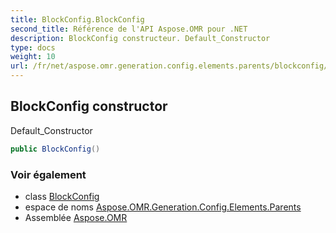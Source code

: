 ```yaml
---
title: BlockConfig.BlockConfig
second_title: Référence de l'API Aspose.OMR pour .NET
description: BlockConfig constructeur. Default_Constructor
type: docs
weight: 10
url: /fr/net/aspose.omr.generation.config.elements.parents/blockconfig/blockconfig/
---
```

## BlockConfig constructor

Default_Constructor

```csharp
public BlockConfig()
```

### Voir également

* class [BlockConfig](../)
* espace de noms [Aspose.OMR.Generation.Config.Elements.Parents](../../blockconfig/)
* Assemblée [Aspose.OMR](../../../)


